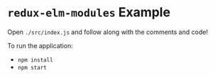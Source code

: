 # `redux-elm-modules` Example

Open `./src/index.js` and follow along with the comments and code!

To run the application:
- `npm install`
- `npm start`
